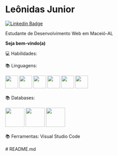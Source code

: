 
# Leônidas Junior
[![Linkedin Badge](https://img.shields.io/badge/-LinkedIn-blue?style=flat-square&logo=Linkedin&logoColor=white&link=https://www.linkedin.com/in/Lucas%20Vicentini-48402b141/)](https://www.linkedin.com/in/le%C3%B4nidas-junior/)

Estudante de Desenvolvimento Web em Maceió-AL

**Seja bem-vindo(a)**


💻 Habilidades: </br>

📚 Linguagens:</br>
</br>
<img src="https://cdn.jsdelivr.net/gh/devicons/devicon/icons/javascript/javascript-original.svg" height='40' weight='40'/> <img src="https://cdn.jsdelivr.net/gh/devicons/devicon/icons/typescript/typescript-original.svg" height='40' weight='40'/> <img src="https://cdn.jsdelivr.net/gh/devicons/devicon/icons/html5/html5-original-wordmark.svg" height='40' weight='40'/> <img src="https://cdn.jsdelivr.net/gh/devicons/devicon/icons/css3/css3-original-wordmark.svg" height='40' weight='40'/> <img src="https://cdn.jsdelivr.net/gh/devicons/devicon/icons/unix/unix-original.svg" height='40' weight='40'/> <img src="https://cdn.jsdelivr.net/gh/devicons/devicon/icons/bash/bash-original.svg" height='40' weight='40' /></br>
 </br>
📚 Databases:</br>
</br>
<img src="https://cdn.jsdelivr.net/gh/devicons/devicon/icons/mysql/mysql-original-wordmark.svg" height='60' weight='60' /> <img src="https://cdn.jsdelivr.net/gh/devicons/devicon/icons/mongodb/mongodb-original-wordmark.svg" height='60' weight='60' /> <img src="https://cdn.jsdelivr.net/gh/devicons/devicon/icons/microsoftsqlserver/microsoftsqlserver-plain-wordmark.svg" height='60' weight='60' />
</br>
</br>
📚 Ferramentas: Visual Studio Code</br></br># README.md
